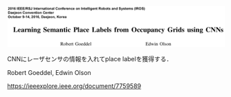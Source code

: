 ![論文](https://github.com/soraKING44/survey_paper/blob/images/semantic_mapping/indoor/2D/occupancy_grid_map/Learning%20Semantic%20Place%20Labels%20from%20Occupancy%20Grids%20using%20CNNs.png)

CNNにレーザセンサの情報を入れてplace labelを獲得する．

Robert Goeddel, Edwin Olson

https://ieeexplore.ieee.org/document/7759589
